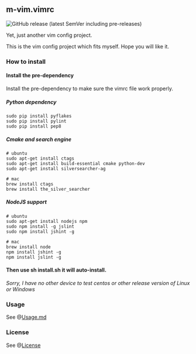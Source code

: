 m-vim.vimrc
---

![GitHub release (latest SemVer including pre-releases)](https://img.shields.io/github/v/release/D0n9x1n/m-vim.vimrc?include_prereleases)

Yet, just another vim config project.

This is the vim config project which fits myself. Hope you will like it.

### How to install

#### Install the pre-dependency

Install the pre-dependency to make sure the vimrc file work properly.

##### Python dependency
```
sudo pip install pyflakes
sudo pip install pylint
sudo pip install pep8
```

##### Cmake and search engine
```
# ubuntu
sudo apt-get install ctags
sudo apt-get install build-essential cmake python-dev
sudo apt-get install silversearcher-ag

# mac
brew install ctags
brew install the_silver_searcher
```

##### NodeJS support
```
# ubuntu
sudo apt-get install nodejs npm
sudo npm install -g jslint
sudo npm install jshint -g

# mac
brew install node
npm install jshint -g
npm install jslint -g
```
#### Then use sh install.sh it will auto-install.

*Sorry, I have no other device to test centos or other release version of Linux or Windows*

### Usage
See @[Usage.md](./doc/Usage.md)

### License
See @[License](./LICENSE)
